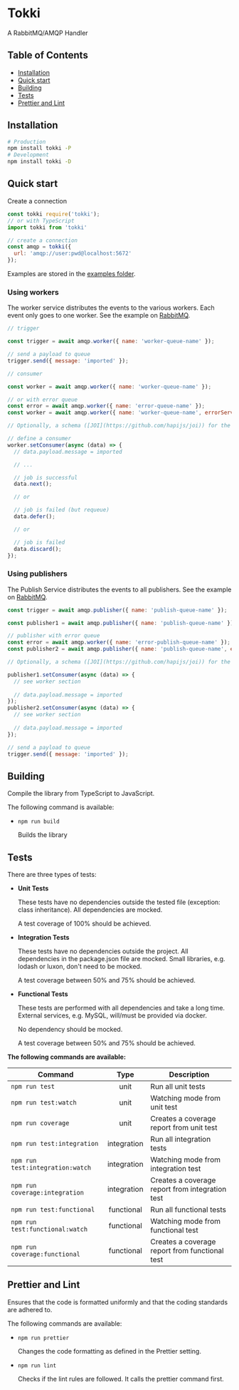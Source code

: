# Tokki

A RabbitMQ/AMQP Handler

## Table of Contents

- [Installation](#installation)
- [Quick start](#quick-start)
- [Building](#building)
- [Tests](#tests)
- [Prettier and Lint](#prettier-and-lint)

## Installation

```bash
# Production
npm install tokki -P
# Development
npm install tokki -D
```

## Quick start

Create a connection

```javascript
const tokki require('tokki');
// or with TypeScript
import tokki from 'tokki'

// create a connection
const amqp = tokki({
  url: 'amqp://user:pwd@localhost:5672'
});
```

Examples are stored in the [examples folder](./examples).

### Using workers

The worker service distributes the events to the various workers. Each event only goes to one worker.
See the example on [RabbitMQ](https://www.rabbitmq.com/tutorials/tutorial-two-javascript.html).

```javascript
// trigger

const trigger = await amqp.worker({ name: 'worker-queue-name' });

// send a payload to queue
trigger.send({ message: 'imported' });

// consumer

const worker = await amqp.worker({ name: 'worker-queue-name' });

// or with error queue
const error = await amqp.worker({ name: 'error-queue-name' });
const worker = await amqp.worker({ name: 'worker-queue-name', errorService: error });

// Optionally, a schema ([JOI](https://github.com/hapijs/joi)) for the payload can also be passed as a parameter.

// define a consumer
worker.setConsumer(async (data) => {
  // data.payload.message = imported

  // ...

  // job is successful
  data.next();

  // or

  // job is failed (but requeue)
  data.defer();

  // or

  // job is failed
  data.discard();
});
```

### Using publishers

The Publish Service distributes the events to all publishers.
See the example on [RabbitMQ](https://www.rabbitmq.com/tutorials/tutorial-three-javascript.html).

```javascript
const trigger = await amqp.publisher({ name: 'publish-queue-name' });

const publisher1 = await amqp.publisher({ name: 'publish-queue-name' });

// publisher with error queue
const error = await amqp.worker({ name: 'error-publish-queue-name' });
const publisher2 = await amqp.publisher({ name: 'publish-queue-name', errorService: error });

// Optionally, a schema ([JOI](https://github.com/hapijs/joi)) for the payload can also be passed as a parameter.

publisher1.setConsumer(async (data) => {
  // see worker section
  
  // data.payload.message = imported
});
publisher2.setConsumer(async (data) => {
  // see worker section
  
  // data.payload.message = imported
});

// send a payload to queue
trigger.send({ message: 'imported' });
```

## Building

Compile the library from TypeScript to JavaScript.

The following command is available:

- `npm run build`

  Builds the library

## Tests

There are three types of tests:

- **Unit Tests**

  These tests have no dependencies outside the tested file (exception: class inheritance). All dependencies are mocked.

  A test coverage of 100% should be achieved.

- **Integration Tests**

  These tests have no dependencies outside the project. All dependencies in the package.json file are mocked.
  Small libraries, e.g. lodash or luxon, don't need to be mocked.

  A test coverage between 50% and 75% should be achieved.

- **Functional Tests**

  These tests are performed with all dependencies and take a long time. External services, e.g. MySQL, will/must be provided via docker.

  No dependency should be mocked.

  A test coverage between 50% and 75% should be achieved.

**The following commands are available:**

| Command                          |    Type     | Description                                     |
| -------------------------------- | :---------: | ----------------------------------------------- |
| `npm run test`                   |    unit     | Run all unit tests                              |
| `npm run test:watch`             |    unit     | Watching mode from unit test                    |
| `npm run coverage`               |    unit     | Creates a coverage report from unit test        |
| `npm run test:integration`       | integration | Run all integration tests                       |
| `npm run test:integration:watch` | integration | Watching mode from integration test             |
| `npm run coverage:integration`   | integration | Creates a coverage report from integration test |
| `npm run test:functional`        | functional  | Run all functional tests                        |
| `npm run test:functional:watch`  | functional  | Watching mode from functional test              |
| `npm run coverage:functional`    | functional  | Creates a coverage report from functional test  |

## Prettier and Lint

Ensures that the code is formatted uniformly and that the coding standards are adhered to.

The following commands are available:

- `npm run prettier`

  Changes the code formatting as defined in the Prettier setting.

- `npm run lint`

  Checks if the lint rules are followed. It calls the prettier command first.
